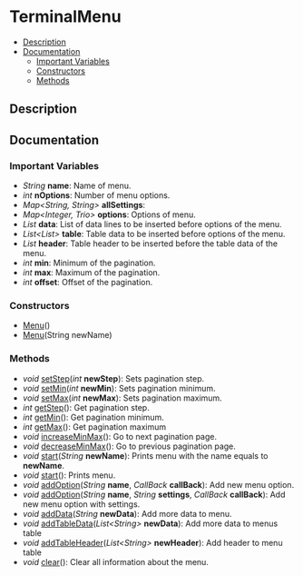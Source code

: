 # TerminalMenu

- [Description](#description)
- [Documentation](#Documentation)
    - [Important Variables](#Important-Variables)
    - [Constructors](#Constructors)
    - [Methods](#Methods)

## Description


## Documentation

### Important Variables

- *String* **name**: Name of menu.
- *int* **nOptions**: Number of menu options.
- *Map<String, String>* **allSettings**: 
- *Map<Integer, Trio>* **options**: Options of menu.
- *List<String>* **data**: List of data lines to be inserted before options of the menu.
- *List<List<String>>* **table**: Table data to be inserted before options of the menu.
- *List<String>* **header**: Table header to be inserted before the table data of the menu.
- *int* **min**: Minimum of the pagination.
- *int* **max**: Maximum of the pagination.
- *int* **offset**: Offset of the pagination.

### Constructors

- [Menu]()()
- [Menu]()(String newName)

### Methods

- *void* [setStep]()(*int* **newStep**): Sets pagination step.
- *void* [setMin]()(*int* **newMin**): Sets pagination minimum.
- *void* [setMax]()(*int* **newMax**): Sets pagination maximum.
- *int* [getStep]()(): Get pagination step.
- *int* [getMin]()(): Get pagination minimum.
- *int* [getMax]()(): Get pagination maximum
- *void* [increaseMinMax]()(): Go to next pagination page.
- *void* [decreaseMinMax]()(): Go to previous pagination page.
- *void* [start]()(*String* **newName**): Prints menu with the name equals to **newName**.
- *void* [start]()(): Prints menu.
- *void* [addOption]()(*String* **name**, *CallBack* **callBack**): Add new menu option.
- *void* [addOption]()(*String* **name**, *String* **settings**, *CallBack* **callBack**): Add new menu option with settings.
- *void* [addData]()(*String* **newData**): Add more data to menu.
- *void* [addTableData]()(*List\<String\>* **newData**): Add more data to menus table
- *void* [addTableHeader]()(*List\<String\>* **newHeader**): Add header to menu table
- *void* [clear]()(): Clear all information about the menu.